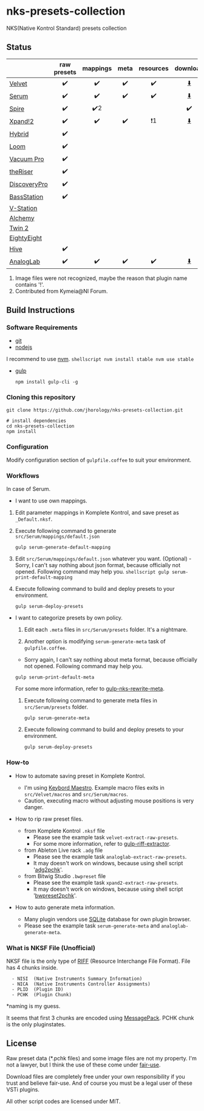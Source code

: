 # nks-presets-collection
NKS(Native Kontrol Standard) presets collection

## Status
|          |raw presets|mappings|meta|resources|download|
|----------|:---------:|:---:|:-------:|:------:|:-------:|
|[Velvet](http://www.airmusictech.com/product/velvet-2)|:heavy_check_mark:|:heavy_check_mark:|:heavy_check_mark:|:heavy_check_mark:|[:arrow_down:](https://www.dropbox.com/s/743wwd9c4ai936x/Velvet.zip?dl=0)|
|[Serum](https://xferrecords.com/products/serum)|:heavy_check_mark:|:heavy_check_mark:|:heavy_check_mark:|:heavy_check_mark:|[:arrow_down:](https://www.dropbox.com/s/02jll4mjpl2iwjw/Serum.zip?dl=0)|
|[Spire](http://www.reveal-sound.com/)|:heavy_check_mark:|:heavy_check_mark:2|||:heavy_check_mark:||
|[Xpand!2](http://www.airmusictech.com/product/xpand2)|:heavy_check_mark:|:heavy_check_mark:|:heavy_check_mark:|:heavy_exclamation_mark:1|[:arrow_down:](https://www.dropbox.com/s/gc4xpz9mo0adngu/Xpand%212.zip?dl=0)|
|[Hybrid](http://www.airmusictech.com/product/hybrid-3)|:heavy_check_mark:||||||
|[Loom](http://www.airmusictech.com/product/loom)|:heavy_check_mark:||||||
|[Vacuum Pro](http://www.airmusictech.com/product/vacuum-pro)|:heavy_check_mark:||||||
|[theRiser](http://www.airmusictech.com/product/the-riser)|:heavy_check_mark:||||||
|[DiscoveryPro](http://www.discodsp.com/discoverypro/)|:heavy_check_mark:||||||
|[BassStation](http://us.novationmusic.com/software/bass-station#)|:heavy_check_mark:||||||
|[V-Station](http://us.novationmusic.com/software/v-station#)|||||||
|[Alchemy](https://www.camelaudio.com)|||||||
|[Twin 2](http://www.fabfilter.com/products/twin-2-powerful-synthesizer-plug-in)|||||||
|[EightyEight](http://sonivoxmi.com/products/details/eighty-eight-ensemble-2)|||||||
|[Hive](https://www.u-he.com/cms/hive)|:heavy_check_mark:||||||
|[AnalogLab](http://www.arturia.com/products/analog-classics/analoglab)|:heavy_check_mark:|:heavy_check_mark:|:heavy_check_mark:|:heavy_check_mark:|[:arrow_down:](https://www.dropbox.com/s/82ew1f0vc603bhb/Analog%20Lab.zip?dl=0)|

 1. Image files were not recognized, maybe the reason that plugin name contains '!'.
 2. Contributed from Kymeia@NI Forum.

## Build Instructions

### Software Requirements
  - [git](https://help.github.com/articles/set-up-git/)
  - [nodejs](https://nodejs.org)

  I recommend to use [nvm](https://github.com/creationix/nvm).
    ```shellscript
    nvm install stable
    nvm use stable
    ```

  - [gulp](http://gulpjs.com/)
    ```shellscript
    npm install gulp-cli -g
    ```

### Cloning this repository
```shellscript
git clone https://github.com/jhorology/nks-presets-collection.git

# install dependencies
cd nks-presets-collection
npm install
```

### Configuration
Modify configuration section of `gulpfile.coffee` to suit your environment.

### Workflows

In case of Serum.
 - I want to use own mappings.
  1. Edit parameter mappings in Komplete Kontrol, and save preset as `_Default.nksf`.

  1. Execute following command to generate `src/Serum/mappings/default.json`
     ```shellscript
     gulp serum-generate-default-mapping
     ```
  1. Edit `src/Serum/mappings/default.json` whatever you want. (Optional)
    - Sorry, I can't say nothing about json format, because officially not opened. Following command may help you.
    ```shellscript
    gulp serum-print-default-mapping
    ```

  1. Execute following command to build and deploy presets to your environment.
     ```shellscript
     gulp serum-deploy-presets
     ```

- I want to categorize presets by own policy.

  1. Edit each `.meta` files in `src/Serum/presets` folder. It's a nightmare.

  1. Another option is modifying `serum-generate-meta` task of `gulpfile.coffee`.
    - Sorry again, I can't say nothing about meta format, because officially not opened. Following command may help you.
    ```shellscript
    gulp serum-print-default-meta
    ```
    For some more information, refer to [gulp-nks-rewrite-meta](https://www.npmjs.com/package/gulp-nks-rewrite-meta).
  1. Execute following command to generate meta files in `src/Serum/presets` folder.
     ```shellscript
     gulp serum-generate-meta
     ```

  1. Execute following command to build and deploy presets to your environment.
     ```shellscript
     gulp serum-deploy-presets
     ```

### How-to

- How to automate saving preset in Komplete Kontrol.
  - I'm using [Keybord Maestro](https://www.keyboardmaestro.com). Example macro files exits in `src/Velvet/macros` and `src/Serum/macros`.
  - Caution, executing macro without adjusting mouse positions is very danger.

- How to rip raw preset files.
  - from Komplete Kontrol `.nksf` file
    - Please see the example task `velvet-extract-raw-presets`.
    - For some more information, refer to [gulp-riff-extractor](https://www.npmjs.com/package/gulp-riff-extractor).
  - from Ableton Live rack `.adg` file
    - Please see the example task `analoglab-extract-raw-presets`.
    - It may doesn't work on windows, because using shell script '[adg2pchk](https://github.com/jhorology/nks-presets-collection/blob/master/tools/adg2pchk)'.
  - from Bitwig Studio `.bwpreset` file
    - Please see the example task `xpand2-extract-raw-presets`.
    - It may doesn't work on windows, because using shell script '[bwpreset2pchk](https://github.com/jhorology/nks-presets-collection/blob/master/tools/bwpreset2pchk)'.

- How to auto generate meta information.
  - Many plugin vendors use [SQLite](https://www.sqlite.org/) database for own plugin browser.  
  - Please see the example task `serum-generate-meta` and `analoglab-generate-meta`.

### What is NKSF File (Unofficial)
NKSF file is the only type of [RIFF](https://msdn.microsoft.com/en-us/library/windows/desktop/dd798636(v=vs.85).aspx) (Resource Interchange File Format). File has 4 chunks inside.
```
  - NISI  (Native Instruments Summary Information)
  - NICA  (Native Instruments Controller Assignments)
  - PLID  (Plugin ID)
  - PCHK  (Plugin Chunk)
 ```
*naming is my guess.

It seems that first 3 chunks are encoded using [MessagePack](http://msgpack.org). PCHK chunk is the only pluginstates.

## License

Raw preset data (*.pchk files) and some image files are not my property. I'm not a lawyer, but I think the use of these come under [fair-use](https://en.wikipedia.org/wiki/Fair_use).

Download files are completely free under your own responsibility if you trust and believe fair-use. And of course you must be a legal user of these VSTi plugins.

All other script codes are licensed under MIT.
